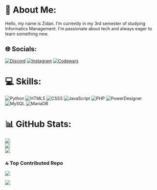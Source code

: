 # 🍃 About Me:
Hello, my name is Zidan. I'm currently in my 3rd semester of studying Informatics Management. I'm passionate about tech and always eager to learn something new.

## 🌐 Socials:

[![Discord](https://img.shields.io/badge/Discord-%235865F2.svg?style=for-the-badge&logo=discord&logoColor=white)](https://discord.gg/RpTA3aCQ) [![Instagram](https://img.shields.io/badge/Instagram-E4405F?style=for-the-badge&logo=instagram&logoColor=white)](https://instagram.com/zii.damn) [![Codewars](https://img.shields.io/badge/Codewars-B1361E?style=for-the-badge&logo=Codewars&logoColor=white)](https://www.codewars.com/users/Moch.%20Zidan) 

# 💻 Skills:
![Python](https://img.shields.io/badge/Python-3776AB?style=for-the-badge&logo=python&logoColor=white) ![HTML5](https://img.shields.io/badge/HTML5-E34F26?style=for-the-badge&logo=html5&logoColor=white) ![CSS3](https://img.shields.io/badge/CSS3-%231572B6.svg?style=for-the-badge&logo=css3&logoColor=white) ![JavaScript](https://img.shields.io/badge/JavaScript-F7DF1E?style=for-the-badge&logo=javascript&logoColor=black) ![PHP](https://img.shields.io/badge/PHP-777BB4?style=for-the-badge&logo=php&logoColor=white) ![PowerDesigner](https://img.shields.io/badge/Power%20Designer-4479A1?style=for-the-badge&logo=sap&logoColor=white) ![MySQL](https://img.shields.io/badge/MySQL-4479A1?style=for-the-badge&logo=mysql&logoColor=white) ![MariaDB](https://img.shields.io/badge/MariaDB-003545?style=for-the-badge&logo=mariadb&logoColor=white)

# 📊 GitHub Stats:
![](https://github-readme-stats.vercel.app/api?username=MochZidann&theme=merko&hide_border=true&show_icons=true&include_all_commits=true&count_private=true&cache_seconds=1000) </br>
![](https://git-hub-streak-stats.vercel.app/?user=MochZidann&theme=merko&hide_border=true) </br>
![](https://github-readme-stats.vercel.app/api/top-langs/?username=MochZidann&theme=merko&hide_border=true&include_all_commits=true&count_private=false&layout=compact)

### 🔝 Top Contributed Repo
![](https://github-contributor-stats.vercel.app/api?username=MochZidann&limit=5&theme=merko&combine_all_yearly_contributions=true)

[![](https://visitcount.itsvg.in/api?id=MochZidann&icon=0&color=0)](https://visitcount.itsvg.in)
